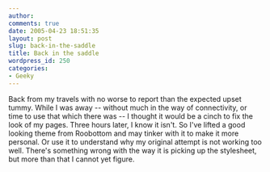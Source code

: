 ```yaml
---
author:
comments: true
date: 2005-04-23 18:51:35
layout: post
slug: back-in-the-saddle
title: Back in the saddle
wordpress_id: 250
categories:
- Geeky
---
```


Back from my travels with no worse to report than the expected upset tummy. While I was away -- without much in the way of connectivity, or time to use that which there was -- I thought it would be a cinch to fix the look of my pages. Three hours later, I know it isn't. So I've lifted a good looking theme from Roobottom and may tinker with it to make it more personal. Or use it to understand why my original attempt is not working too well. There's something wrong with the way it is picking up the stylesheet, but more than that I cannot yet figure.

